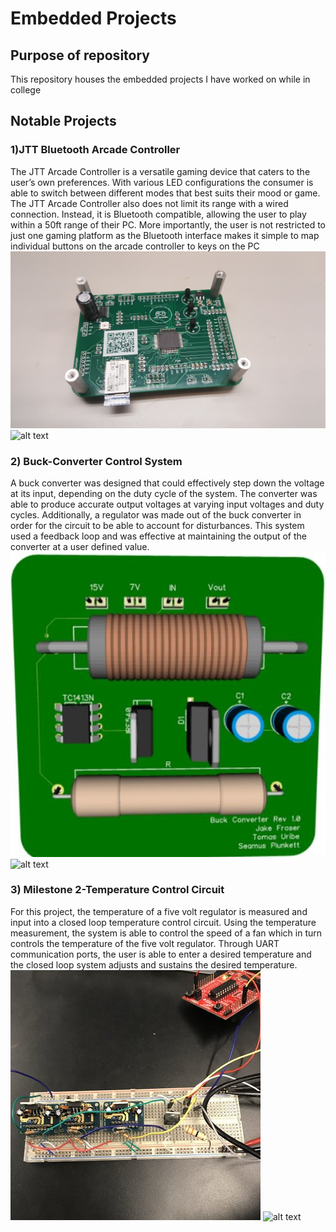 # Embedded Projects

## Purpose of repository 
This repository houses the embedded projects I have worked on while in college

## Notable Projects

### 1)JTT Bluetooth Arcade Controller
The JTT Arcade Controller is a versatile gaming device that caters to the user’s own preferences. With various LED configurations the consumer is able to switch between different modes that best suits their mood or game. The JTT Arcade Controller also does not limit its range with a wired connection. Instead, it is Bluetooth compatible, allowing the user to play within a 50ft range of their PC. More importantly, the user is not restricted to just one gaming platform as the Bluetooth interface makes it simple to map individual buttons on the arcade controller to keys on the PC
![alt text](https://github.com/tomasu10/Embedded-Projects/blob/master/JTTArcade/Pictures%20%26%20Videos/FinalPCBDesign-Front.jpg) ![alt text](https://github.com/tomasu10/Embedded-Projects/blob/master/JTTArcade/Pictures%20%26%20Videos/FINALJTTARCADECONTROLLERGIF.gif)

### 2) Buck-Converter Control System
A buck converter was designed that could effectively step down the voltage at its input, depending on the duty cycle of the system. The converter was able to produce accurate output voltages at varying input voltages
and duty cycles. Additionally, a regulator was made out of the buck converter in order for the circuit to be able to account for disturbances. This system used a feedback loop and was effective at maintaining the output of the converter at a user defined value.
![alt text](https://github.com/tomasu10/Embedded-Projects/blob/master/Buck-Converter%20Control%20System/PCB1.JPG) ![alt text](https://github.com/tomasu10/Embedded-Projects/blob/master/Buck-Converter%20Control%20System/BuckConverter1GIF.gif)

### 3) Milestone 2-Temperature Control Circuit
For this project, the temperature of a five volt regulator is measured and input into a closed loop temperature control circuit. Using the temperature measurement, the system is able to control the speed of a fan which in turn controls the temperature of the five volt regulator. Through UART communication ports, the user is able to enter a desired temperature and the closed loop system adjusts and sustains the desired temperature.
![alt text](https://github.com/tomasu10/Embedded-Projects/blob/master/IntrotoEmbedded-Lab6/Open%20Loop%20Systems/OpenLoopCircuit.jpg) ![alt text](https://github.com/tomasu10/Embedded-Projects/blob/master/IntrotoEmbedded-Milestone%202/Data/temp58-40.gif)
